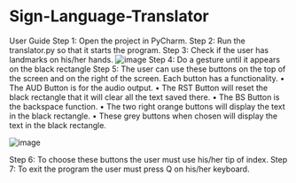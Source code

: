 # Sign-Language-Translator 
User Guide 
Step 1: Open the project in PyCharm.
Step 2: Run the translator.py so that it starts the program.
Step 3: Check if the user has landmarks on his/her hands.
  ![image](https://github.com/MangeshAubeeluck/Sign-Language-Translator/assets/52622374/396588b4-4b7e-4f6c-8ede-8e0c60d849c0)
Step 4: Do a gesture until it appears on the black rectangle
Step 5: The user can use these buttons on the top of the screen and on the right of the screen.
Each button has a functionality.
  • The AUD Button is for the audio output.
  • The RST Button will reset the black rectangle that it will clear all the text saved
  there.
  • The BS Button is the backspace function.
  • The two right orange buttons will display the text in the black rectangle.
  • These grey buttons when chosen will display the text in the black rectangle.

 ![image](https://github.com/MangeshAubeeluck/Sign-Language-Translator/assets/52622374/f8d79e72-a539-4ee3-97e6-0980fdc07ef8)

Step 6: To choose these buttons the user must use his/her tip of index.
Step 7: To exit the program the user must press Q on his/her keyboard.

